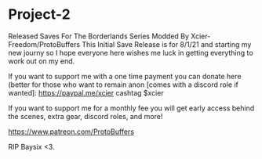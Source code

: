# Project-2
 Released Saves For The Borderlands Series Modded By Xcier-Freedom/ProtoBuffers
This Initial Save Release is for 8/1/21 and starting my new journy so I hope everyone
here wishes me luck in getting everything to work out on my end.

If you want to support me with a one time payment you can donate here (better for those
who want to remain anon [comes with a discord role if wanted]:
https://paypal.me/xcier
cashtag $xcier


If you want to support me for a monthly fee you will get early access behind the scenes, 
extra gear, discord roles, and more!

https://www.patreon.com/ProtoBuffers


RIP Baysix <3.